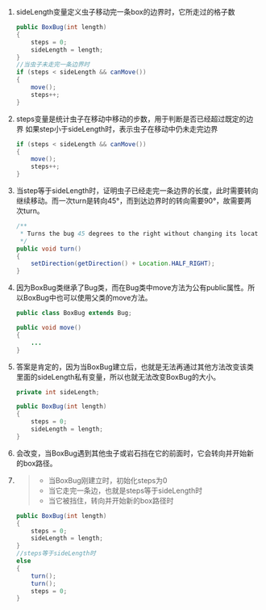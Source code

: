 1.
	sideLength变量定义虫子移动完一条box的边界时，它所走过的格子数
	```java
	public BoxBug(int length)
    {
        steps = 0;
        sideLength = length;
    }
	//当虫子未走完一条边界时
	if (steps < sideLength && canMove())
    {
        move();
        steps++;
    }
    ```

2.
	steps变量是统计虫子在移动中移动的步数，用于判断是否已经超过既定的边界
	如果step小于sideLength时，表示虫子在移动中仍未走完边界
	```java
	if (steps < sideLength && canMove())
    {
        move();
        steps++;
    }
	```
3.
	当step等于sideLength时，证明虫子已经走完一条边界的长度，此时需要转向继续移动。而一次turn是转向45°，而到达边界时的转向需要90°，故需要两次turn。
	```java
	/**
     * Turns the bug 45 degrees to the right without changing its location.
     */
    public void turn()
    {
        setDirection(getDirection() + Location.HALF_RIGHT);
    }
    ```
4.
	因为BoxBug类继承了Bug类，而在Bug类中move方法为公有public属性。所以BoxBug中也可以使用父类的move方法。
	```java
	public class BoxBug extends Bug;

	public void move()
    {
        ...
    }
	```

5.
	答案是肯定的，因为当BoxBug建立后，也就是无法再通过其他方法改变该类里面的sideLength私有变量，所以也就无法改变BoxBug的大小。
	```java
	private int sideLength;

    public BoxBug(int length)
    {
        steps = 0;
        sideLength = length;
    }
	```

6.
	会改变，当BoxBug遇到其他虫子或岩石挡在它的前面时，它会转向并开始新的box路径。

7.
	>* 当BoxBug刚建立时，初始化steps为0
	>* 当它走完一条边，也就是steps等于sideLength时
	>* 当它被挡住，转向并开始新的box路径时
	```java
	public BoxBug(int length)
    {
        steps = 0;
        sideLength = length;
    }
	//steps等于sideLength时
    else
    {
        turn();
        turn();
        steps = 0;
    }
    ```